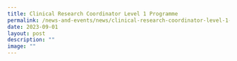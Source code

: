 ```yaml
---
title: Clinical Research Coordinator Level 1 Programme
permalink: /news-and-events/news/clinical-research-coordinator-level-1-programme/
date: 2023-09-01
layout: post
description: ""
image: ""
---
```

